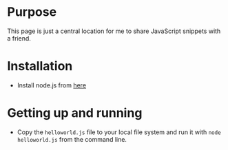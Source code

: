 # Purpose

This page is just a central location for me to share JavaScript snippets with a friend.

# Installation
- Install node.js from [here](http://nodejs.org/)

# Getting up and running
- Copy the `helloworld.js` file to your local file system and run it with `node helloworld.js` from the command line.
